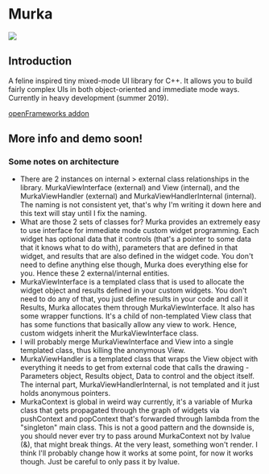 # Murka
![](https://i.imgur.com/zJLcsau.png)

## Introduction
A feline inspired tiny mixed-mode UI library for C++. It allows you to build fairly complex UIs in both object-oriented and immediate mode ways. Currently in heavy development (summer 2019).

[openFrameworks addon](https://github.com/Kiberchaika/ofxMurka)

## More info and demo soon!

### Some notes on architecture

- There are 2 instances on internal > external class relationships in the library. MurkaViewInterface (external) and View (internal), and the MurkaViewHandler (external) and MurkaViewHandlerInternal (internal). The naming is not consistent yet, that's why I'm writing it down here and this text will stay until I fix the naming.
- What are those 2 sets of classes for? Murka provides an extremely easy to use interface for immediate mode custom widget programming. Each widget has optional data that it controls (that's a pointer to some data that it knows what to do with), parameters that are defined in that widget, and results that are also defined in the widget code. You don't need to define anything else though, Murka does everything else for you. Hence these 2 external/internal entities.
- MurkaViewInterface is a templated class that is used to allocate the widget object and results defined in your custom widgets. You don't need to do any of that, you just define results in your code and call it Results, Murka allocates them through MurkaViewInterface. It also has some wrapper functions. It's a child of non-templated View class that has some functions that basically allow any view to work. Hence, custom widgets inherit the MurkaViewInterface class.
- I will probably merge MurkaViewInterface and View into a single templated class, thus killing the anonymous View.
- MurkaViewHandler is a templated class that wraps the View object with everything it needs to get from external code that calls the drawing - Parameters object, Results object, Data to control and the object itself. The internal part, MurkaViewHandlerInternal, is not templated and it just holds anonymous pointers.
- MurkaContext is global in weird way currently, it's a variable of Murka class that gets propagated through the graph of widgets via pushContext and popContext that's forwarded through lambda from the "singleton" main class. This is not a good pattern and the downside is, you should never ever try to pass around MurkaContext not by lvalue (&), that might break things. At the very least, something won't render. I think I'll probably change how it works at some point, for now it works though. Just be careful to only pass it by lvalue.
